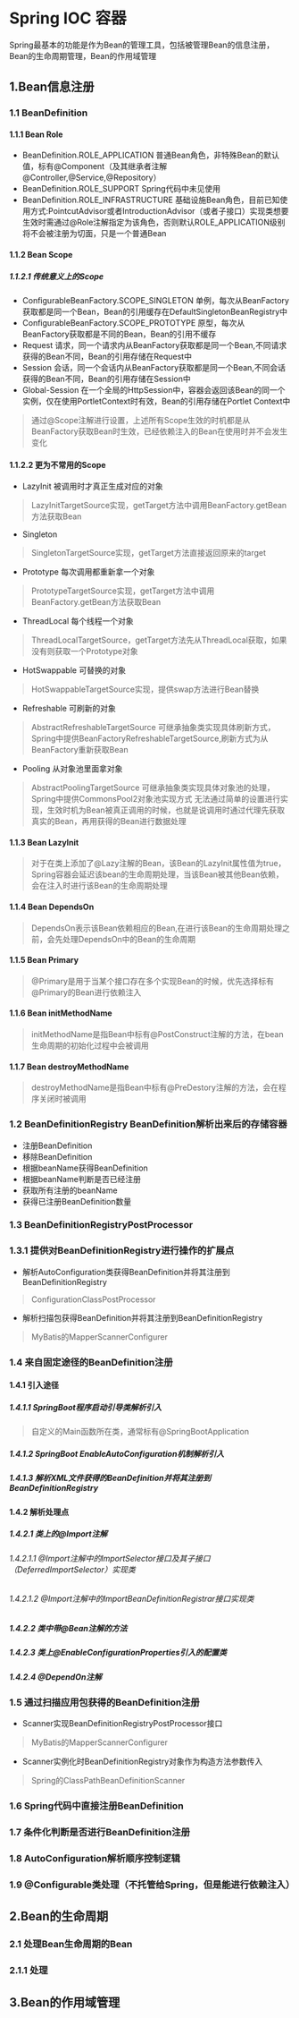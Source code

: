 # Spring IOC 容器
Spring最基本的功能是作为Bean的管理工具，包括被管理Bean的信息注册，Bean的生命周期管理，Bean的作用域管理
## 1.Bean信息注册
### 1.1 BeanDefinition
#### 1.1.1 Bean Role
+ BeanDefinition.ROLE_APPLICATION 普通Bean角色，非特殊Bean的默认值，标有@Component（及其继承者注解@Controller,@Service,@Repository）
+ BeanDefinition.ROLE_SUPPORT Spring代码中未见使用
+ BeanDefinition.ROLE_INFRASTRUCTURE 基础设施Bean角色，目前已知使用方式:PointcutAdvisor或者IntroductionAdvisor（或者子接口）实现类想要生效时需通过@Role注解指定为该角色，否则默认ROLE_APPLICATION级别将不会被注册为切面，只是一个普通Bean
#### 1.1.2 Bean Scope
##### 1.1.2.1 传统意义上的Scope
+ ConfigurableBeanFactory.SCOPE_SINGLETON 单例，每次从BeanFactory获取都是同一个Bean，Bean的引用缓存在DefaultSingletonBeanRegistry中
+ ConfigurableBeanFactory.SCOPE_PROTOTYPE 原型，每次从BeanFactory获取都是不同的Bean，Bean的引用不缓存
+ Request 请求，同一个请求内从BeanFactory获取都是同一个Bean,不同请求获得的Bean不同，Bean的引用存储在Request中
+ Session 会话，同一个会话内从BeanFactory获取都是同一个Bean,不同会话获得的Bean不同，Bean的引用存储在Session中
+ Global-Session 在一个全局的HttpSession中，容器会返回该Bean的同一个实例，仅在使用PortletContext时有效，Bean的引用存储在Portlet Context中
> 通过@Scope注解进行设置，上述所有Scope生效的时机都是从BeanFactory获取Bean时生效，已经依赖注入的Bean在使用时并不会发生变化

#### 1.1.2.2 更为不常用的Scope 
+ LazyInit 被调用时才真正生成对应的对象
> LazyInitTargetSource实现，getTarget方法中调用BeanFactory.getBean方法获取Bean
+ Singleton 
> SingletonTargetSource实现，getTarget方法直接返回原来的target
+ Prototype 每次调用都重新拿一个对象
> PrototypeTargetSource实现，getTarget方法中调用BeanFactory.getBean方法获取Bean
+ ThreadLocal 每个线程一个对象
> ThreadLocalTargetSource，getTarget方法先从ThreadLocal获取，如果没有则获取一个Prototype对象
+ HotSwappable 可替换的对象
> HotSwappableTargetSource实现，提供swap方法进行Bean替换
+ Refreshable 可刷新的对象
> AbstractRefreshableTargetSource 可继承抽象类实现具体刷新方式，Spring中提供BeanFactoryRefreshableTargetSource,刷新方式为从BeanFactory重新获取Bean
+ Pooling  从对象池里面拿对象
> AbstractPoolingTargetSource 可继承抽象类实现具体对象池的处理，Spring中提供CommonsPool2对象池实现方式
> 无法通过简单的设置进行实现，生效时机为Bean被真正调用的时候，也就是说调用时通过代理先获取真实的Bean，再用获得的Bean进行数据处理

#### 1.1.3 Bean LazyInit
> 对于在类上添加了@Lazy注解的Bean，该Bean的LazyInit属性值为true，Spring容器会延迟该bean的生命周期处理，当该Bean被其他Bean依赖，会在注入时进行该Bean的生命周期处理
#### 1.1.4 Bean DependsOn
> DependsOn表示该Bean依赖相应的Bean,在进行该Bean的生命周期处理之前，会先处理DependsOn中的Bean的生命周期
#### 1.1.5 Bean Primary
> @Primary是用于当某个接口存在多个实现Bean的时候，优先选择标有@Primary的Bean进行依赖注入
#### 1.1.6 Bean initMethodName
> initMethodName是指Bean中标有@PostConstruct注解的方法，在bean生命周期的初始化过程中会被调用
#### 1.1.7 Bean destroyMethodName
> destroyMethodName是指Bean中标有@PreDestory注解的方法，会在程序关闭时被调用

### 1.2 BeanDefinitionRegistry BeanDefinition解析出来后的存储容器
+ 注册BeanDefinition
+ 移除BeanDefinition
+ 根据beanName获得BeanDefinition
+ 根据beanName判断是否已经注册
+ 获取所有注册的beanName
+ 获得已注册BeanDefinition数量

### 1.3 BeanDefinitionRegistryPostProcessor
### 1.3.1 提供对BeanDefinitionRegistry进行操作的扩展点
+ 解析AutoConfiguration类获得BeanDefinition并将其注册到BeanDefinitionRegistry
> ConfigurationClassPostProcessor
+ 解析扫描包获得BeanDefinition并将其注册到BeanDefinitionRegistry
> MyBatis的MapperScannerConfigurer

### 1.4 来自固定途径的BeanDefinition注册
#### 1.4.1 引入途径
##### 1.4.1.1 SpringBoot程序启动引导类解析引入
> 自定义的Main函数所在类，通常标有@SpringBootApplication
##### 1.4.1.2 SpringBoot EnableAutoConfiguration机制解析引入
##### 1.4.1.3 解析XML文件获得的BeanDefinition并将其注册到BeanDefinitionRegistry
#### 1.4.2 解析处理点
##### 1.4.2.1 类上的@Import注解
###### 1.4.2.1.1 @Import注解中的ImportSelector接口及其子接口（DeferredImportSelector）实现类
###### 1.4.2.1.2 @Import注解中的ImportBeanDefinitionRegistrar接口实现类
##### 1.4.2.2 类中带@Bean注解的方法
##### 1.4.2.3 类上@EnableConfigurationProperties引入的配置类
##### 1.4.2.4 @DependOn注解

### 1.5 通过扫描应用包获得的BeanDefinition注册
+ Scanner实现BeanDefinitionRegistryPostProcessor接口
> MyBatis的MapperScannerConfigurer
+ Scanner实例化时BeanDefinitionRegistry对象作为构造方法参数传入
> Spring的ClassPathBeanDefinitionScanner

### 1.6 Spring代码中直接注册BeanDefinition
### 1.7 条件化判断是否进行BeanDefinition注册
### 1.8 AutoConfiguration解析顺序控制逻辑
### 1.9 @Configurable类处理（不托管给Spring，但是能进行依赖注入）

## 2.Bean的生命周期

### 2.1 处理Bean生命周期的Bean
### 2.1.1 处理

## 3.Bean的作用域管理

